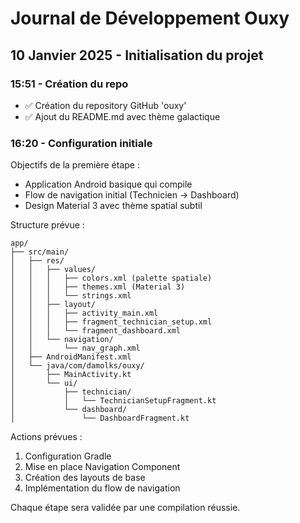 # Journal de Développement Ouxy

## 10 Janvier 2025 - Initialisation du projet

### 15:51 - Création du repo
- ✅ Création du repository GitHub 'ouxy'
- ✅ Ajout du README.md avec thème galactique

### 16:20 - Configuration initiale
Objectifs de la première étape :
- Application Android basique qui compile
- Flow de navigation initial (Technicien -> Dashboard)
- Design Material 3 avec thème spatial subtil

Structure prévue :
```
app/
├── src/main/
│   ├── res/
│   │   ├── values/
│   │   │   ├── colors.xml (palette spatiale)
│   │   │   ├── themes.xml (Material 3)
│   │   │   └── strings.xml
│   │   ├── layout/
│   │   │   ├── activity_main.xml
│   │   │   ├── fragment_technician_setup.xml
│   │   │   └── fragment_dashboard.xml
│   │   └── navigation/
│   │       └── nav_graph.xml
│   ├── AndroidManifest.xml
│   └── java/com/damolks/ouxy/
│       ├── MainActivity.kt
│       └── ui/
│           ├── technician/
│           │   └── TechnicianSetupFragment.kt
│           └── dashboard/
│               └── DashboardFragment.kt
```

Actions prévues :
1. Configuration Gradle
2. Mise en place Navigation Component
3. Création des layouts de base
4. Implémentation du flow de navigation

Chaque étape sera validée par une compilation réussie.